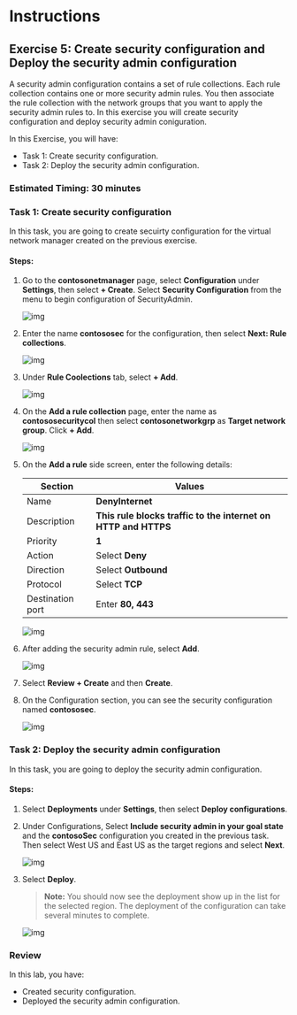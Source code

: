 # Instructions

## Exercise 5: Create security configuration and Deploy the security admin configuration

A security admin configuration contains a set of rule collections. Each rule collection contains one or more security admin rules. You then associate the rule collection with the network groups that you want to apply the security admin rules to. In this exercise you will create security configuration and deploy security admin coniguration.

In this Exercise, you will have:

  + Task 1: Create security configuration.
  + Task 2: Deploy the security admin configuration.

### Estimated Timing: 30 minutes

### Task 1: Create security configuration

In this task, you are going to create secuirty configuration for the virtual network manager created on the previous exercise.

#### Steps:

1. Go to the **contosonetmanager** page, select **Configuration** under **Settings**, then select **+ Create**. Select **Security Configuration** from the menu to begin configuration of SecurityAdmin.

    ![img](../media/secu1.png)

2. Enter the name **contososec** for the configuration, then select **Next: Rule collections**.

    ![img](../media/secu2.png)

3. Under **Rule Coolections** tab, select **+ Add**.

    ![img](../media/secu3.png)

4. On the **Add a rule collection** page, enter the name as **contososecuritycol** then select **contosonetworkgrp** as **Target network group**. Click **+ Add**.

    ![img](../media/secu5.png)

5. On the **Add a rule** side screen, enter the following details:

    | Section | Values |
    | ------- | ------ |
    | Name | **DenyInternet** |
    | Description | **This rule blocks traffic to the internet on HTTP and HTTPS** |
    | Priority | **1** |
    | Action | Select **Deny** |
    | Direction | Select **Outbound** |
    | Protocol | Select **TCP** |
    | Destination port | Enter **80, 443** |

    ![img](../media/secu6.png)

6. After adding the security admin rule, select **Add**.

    ![img](../media/secu7.png)

7. Select **Review + Create** and then **Create**.

8. On the Configuration section, you can see the security configuration named **contososec**.

    ![img](../media/secu8.png)

### Task 2: Deploy the security admin configuration

In this task, you are going to deploy the security admin configuration.

#### Steps:

1. Select **Deployments** under **Settings**, then select **Deploy configurations**.

2. Under Configurations, Select **Include security admin in your goal state** and the **contosoSec** configuration you created in the previous task. Then select West US and East US as the target regions and select **Next**.

    ![img](../media/secu9.png)

3. Select **Deploy**.

   >**Note:** You should now see the deployment show up in the list for the selected region. The deployment of the configuration can take several minutes to complete.

    ![img](../media/secu10.png)

### Review

In this lab, you have:

+ Created security configuration.
+ Deployed the security admin configuration.
